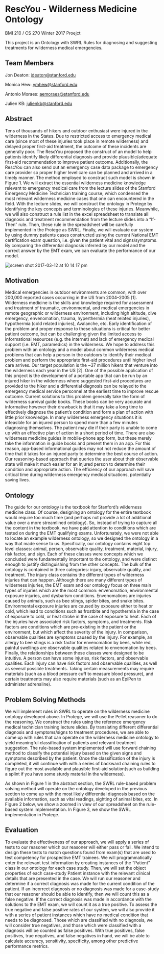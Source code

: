 # RescYou - Wilderness Medicine Ontology
BMI 210 / CS 270 Winter 2017 Proejct

This project is an Ontology with SWRL Rules for diagnosing and suggesting treatments for wilderness medical emergencies.

## Team Members

Jon Deaton: jdeaton@stanford.edu

Monica Hew: ymhew@stanford.edu

Antonio Moraes: aemoraes@stanford.edu

Julien KB: julienkb@stanford.edu


## Abstract
Tens of thousands of hikers and outdoor enthusiast were injured in the wilderness in the States. Due to restricted access to emergency medical care (since most of these injuries took place in remote wilderness) and delayed proper first-aid treatment, the outcome of these incidents are generally poor. The RescYou proposed the construct of an model to help patients identify likely differential diagnosis and provide plausible/adequate first-aid recommendation to improve patient outcome. Additionally, the RescYou can also send out an emergency case data package to emergency care provider so proper higher level care can be planned and arrived in a timely manner.  The method employed to construct such model is shown in Figure 1. We will extract the essential wilderness medicine knowledge relevant to emergency medical care from the lecture slides of the Stanford Emergency Medicine Technician training course, which condensed the most relevant wilderness medicine cases that one can encountered in the field. With the lecture slides, we will construct the ontology in Protege by identifying the key concepts and terminologies of these injuries. Meanwhile, we will also construct a rule list in the excel spreadsheet to translate all diagnosis and treatment recommendation from the lecture slides into a “If-Then” rule. Then, these rule in the spreadsheet will be carefully implemented in the Protege as SWRL. Finally, we will evaluate our system by using dummy patients cases constructed using the current National EMT certification exam question, i.e. given the patient vital and signs/symptoms. By comparing the differential diagnosis inferred by our model and the correct answer by the EMT exam, we can evaluate the performance of our model.

![screen shot 2017-03-12 at 10 14 17 pm](https://cloud.githubusercontent.com/assets/15920014/23842503/e9bdfcea-0771-11e7-99e8-c65af83d3416.png)

## Motivation

Medical emergencies in outdoor environments are common, with over 200,000 reported cases occurring in the US from 2004–2005 [1]. Wilderness medicine is the skills and knowledge required for assessment and treatment of traumatic, environmental, and medical emergencies in remote geographic or wilderness environment, including high altitude, dive emergency, envenomation, trauma, hyperthermia (heat related injuries), hypothermia (cold related injuries), Avalanche, etc. Early identification of the problem and proper response to these situations is critical for better patient outcome, but can be challenging given the limited access to informational resources (e.g. the internet) and lack of emergency medical support (i.e. EMT, paramedics) in the wilderness. We hope to address this problem with an ontology and a model about common wilderness medical problems that can help a person in the outdoors to identify their medical problem and perform the appropriate first-aid procedures until higher level care arrives. Our target population is the ~37 million hikers that venture into the wilderness each year in the US [2]. One of the possible application of this project is the development of a portable app that can be run by an injured hiker in the wilderness where suggested first-aid procedures are provided to the hiker and a differential diagnosis can be relayed to the emergency medical service personnel at the earliest time to improve rescue outcome.
Current solutions to this problem generally take the form of wilderness survival guide books. These books can be very accurate and informative however their drawback is that it may take a long time to  effectively diagnose the patient’s condition and form a plan of action with little prior knowledge. In many wilderness emergency situations it is infeasible for an injured person to spend more than a few minutes diagnosing themselves. The patient may die if their party is unable to come up with an effective plan of action in a short period of time. There are also wilderness medicine guides in mobile-phone app form, but these merely take the information in guide books and present them in an app. For this reason, app-based informational guides may not not reduce the amount of time that it takes for an injured party to determine the best course of action. Our reasoning-based approach that queries the user about their observable state will make it much easier for an injured person to determine their condition and appropriate action. The efficiency of our approach will save critical time during wilderness emergency medical situations, potentially saving lives.

## Ontology

The guide for our ontology is the textbook for Stanford’s wilderness medicine class. Of course, designing an ontology for the entire textbook would require too much time (and perhaps not provide a lot of additional value over a more streamlined ontology). So, instead of trying to capture all the content in the textbook, we have paid attention to conditions which are tested on during the EMT qualifying exams. 
Unfortunately, we were not able to locate an example wilderness ontology, so we designed the ontology in a way that made sense to us. Specifically, our ontology contains eight top level classes: animal, person, observable quality, treatment, material, injury, risk factor, and sign. Each of these classes were concepts which we concluded were fundamentally important to the ontology, and were distinct enough to justify distinguishing from the other concepts. The bulk of the ontology is contained in three categories: injury, observable quality, and treatment. 
The injury class contains the different types of wilderness injuries that can happen. Although there are many different types of wilderness injuries, the EMT exam and our ontology focus on three main types of injuries which are the most common: envenomation, environmental exposure injuries, and dysbarism conditions. Envenomations are injuries caused by animals, such as bee stings, spider bites, and snake bites. Environmental exposure injuries are caused by exposure either to heat or cold, which lead to conditions such as frostbite and hypothermia in the case of exposure to cold, or heat stroke in the case of exposure to heat. 
Each of the injuries have associated risk factors, symptoms, and treatments. Risk factors are conditions which are pre-existing in the patient or the environment, but which affect the severity of the injury. In comparison, observable qualities are symptoms caused by the injury. For example, an allergy to bee stings is a risk factor for envenomation by bees, while red, painful swellings are observable qualities related to envenomation by bees.
Finally, the relationships between these classes were designed to be intuitive. A person can have some injuries, risk factors, and observable qualities. Each injury can have risk factors and observable qualities, as well as several possible treatments. Taking certain measurements may require materials (such as a blood pressure cuff to measure blood pressure), and certain treatments may also require materials (such as an EpiPen to administer adrenaline).

## Problem Solving Methods

We will implement rules in SWRL to operate on the wilderness medicine ontology developed above. In Protege, we will use the Pellet reasoner to do the reasoning. We construct the rules using the reference emergency medical technician training lecture slides. By translating different differential diagnosis and symptoms/signs to treatment procedures, we are able to come up with rules that can operate on the wilderness medicine ontology to yield meaningful classification of patients and relevant treatment suggestion. The rule-based system implemented will use forward chaining method to classify the potential injury based on the given signs and symptoms described by the patient. Once the classification of the injury is completed, it will continue with with a series of backward chaining rules to figure out the most available and plausible first-aid solution(such as building a splint if you have some sturdy material in the wilderness). 

As shown in Figure 1 in the abstract section, the SWRL rule-based problem solving method will operate on the ontology developed in the previous section to come up with the most likely differential diagnosis based on the available information, such as vital readings, sighting of animal bites, etc. In Figure 2 below, we show a zoomed in view of our spreadsheet on the rule-based system implementation. In Figure 3, we show the SWRL implementation in Protege. 

## Evaluation

To evaluate the effectiveness of our approach, we will apply a series of tests to our reasoner which our reasoner will either pass or fail. We intend to design these tests to match questions found from exam(s) that are used to test competency for prospective EMT trainees. We will programmatically enter the relevant test information by creating instances of the “Patient” class in our ontology for each case study. Then, we will set the object properties of each case-study Patient instance with the relevant clinical details that are presented in the case. We will run our reasoner and determine if a correct diagnosis was made for the current condition of the patient. If an incorrect diagnosis or no diagnosis was made for a case-study that our reasoner should be able to identify, then we will count this as a false negative. If the correct diagnosis was made in accordance with the solutions to the EMT exam, we will count it as a true positive. To assess the true negative and false positive rates of our system, we will also provide it with a series of patient instances which have no medical condition that needs to be diagnosed. Those which are classified with no diagnosis, we will consider true negatives, and those which were classified with a diagnosis will be counted as false positives. With true positives, false positives, true negatives, and false negatives in hand, we will be able to calculate accuracy, sensitivity, specificity, among other predictive performance metrics.

